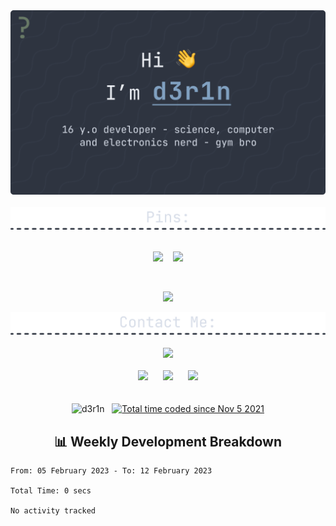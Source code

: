 <div align=center>
  <img src="./Banner.png" width=900/>
  <br /> <br />
  
  <img src="./div-pins.png" width=800/>
  <br /><br />
  
  <a href="https://github.com/d3r1n/dotman"><img src="https://github-readme-stats.vercel.app/api/pin/?username=d3r1n&repo=dotman&border_radius=5&theme=nord&hide_border=true"></a>
  &nbsp;&nbsp;
  <a href="https://github.com/d3r1n/brainsuck"><img src="https://github-readme-stats.vercel.app/api/pin/?username=d3r1n&repo=brainsuck&border_radius=5&theme=nord&hide_border=true"></a>
  
  <br />
  
  <a href="https://github.com/d3r1n/Rust-CHIP-8"><img src="https://github-readme-stats.vercel.app/api/pin/?username=d3r1n&repo=Rust-CHIP-8&border_radius=5&theme=nord&hide_border=true"></a>
  <br />
  
  <img src="./contact-div.png" width=800/>
  <br /><br />
  <a href="https://discord.com/users/704758931343278162"><img src="https://lanyard-profile-readme.vercel.app/api/704758931343278162?borderRadius=5px&bg=2E3440&theme=dark"></a>
  <br /><br />
  <a href="https://linkedin.com/in/d3r1n"><img src="https://cdn-icons-png.flaticon.com/512/174/174857.png" width=50 /></a>
  &nbsp;&nbsp;&nbsp;&nbsp;
  <a href="https://open.spotify.com/user/derin9999"><img src="https://upload.wikimedia.org/wikipedia/commons/1/19/Spotify_logo_without_text.svg" width=50/></a>
  &nbsp;&nbsp;&nbsp;&nbsp;
  <a href="mailto:derinondereren@gmail.com"><img src="https://mailmeteor.com/logos/assets/PNG/Gmail_Logo_256px.png" width=50/></a>
  <br /><br /><br/>
  <img src="https://komarev.com/ghpvc/?username=d3r1n&label=Profile%20views&color=5E81AC&style=flat-square" alt="d3r1n" />
  &nbsp;
  <a href="https://wakatime.com/@5f971379-ccd6-465f-a0e1-6dfd0ade5512"><img src="https://wakatime.com/badge/user/5f971379-ccd6-465f-a0e1-6dfd0ade5512.svg?style=flat-square" alt="Total time coded since Nov 5 2021" /></a>
</div>

<h2 align=center>📊 Weekly Development Breakdown</h2>

<!--START_SECTION:waka-->

```text
From: 05 February 2023 - To: 12 February 2023

Total Time: 0 secs

No activity tracked
```

<!--END_SECTION:waka-->
